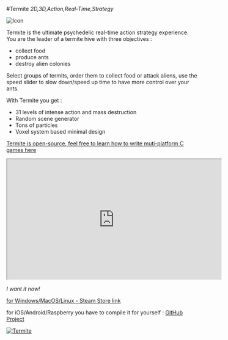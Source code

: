 #Termite
_2D,3D,Action,Real-Time,Strategy_

![Icon](/images/apps/termite_icon.png)

Termite is the ultimate psychedelic real-time action strategy experience.
You are the leader of a termite hive with three objectives :

- collect food
- produce ants
- destroy alien colonies

Select groups of termits, order them to collect food or attack aliens, use the speed slider to slow down/speed up time to have more control over your ants.

With Termite you get :

- 31 levels of intense action and mass destruction
- Random scene generator
- Tons of particles
- Voxel system based minimal design

[Termite is open-source, feel free to learn how to write muti-platform C games here](https://github.com/milgra/termite) 

<iframe width="560" height="315" src="https://www.youtube.com/embed/IKEbf5sHz5U" allow="accelerometer; autoplay; encrypted-media; gyroscope; picture-in-picture; fullscreen"></iframe>

_I want it now!_

<a href="https://store.steampowered.com/app/972560/Termite/" target="_blank">for Windows/MacOS/Linux - Steam Store link</a>

for iOS/Android/Raspberry you have to compile it for yourself : [GitHub Project](https://github.com/milgra/termite)

<a href="https://www.indiedb.com/games/termite" title="View Termite on Indie DB" target="_blank"><img src="https://button.indiedb.com/popularity/medium/games/69670.png" alt="Termite" /></a>
